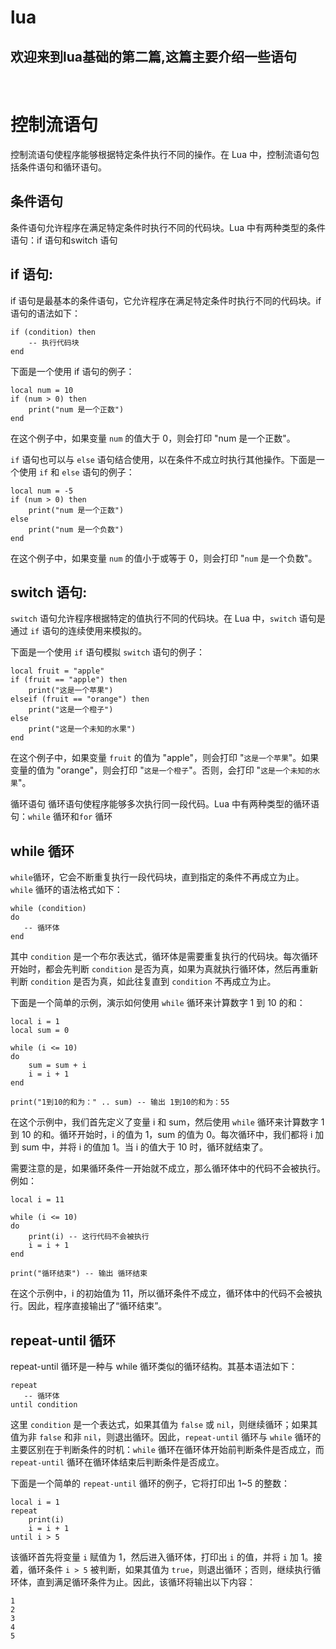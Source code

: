 # lua
## 欢迎来到lua基础的第二篇,这篇主要介绍一些语句
<br>
<h1>控制流语句</h1>
<p>控制流语句使程序能够根据特定条件执行不同的操作。在 Lua 中，控制流语句包括条件语句和循环语句。</p>

<h2>条件语句</h2>
<p>条件语句允许程序在满足特定条件时执行不同的代码块。Lua 中有两种类型的条件语句：if 语句和switch 语句</p>
<h2>if 语句:</h2>
<p>if 语句是最基本的条件语句，它允许程序在满足特定条件时执行不同的代码块。if 语句的语法如下：</p>

```
if (condition) then
    -- 执行代码块
end
```
下面是一个使用 if 语句的例子：
```
local num = 10
if (num > 0) then
    print("num 是一个正数")
end
```
在这个例子中，如果变量 `num` 的值大于 0，则会打印 "num 是一个正数"。

`if` 语句也可以与 `else` 语句结合使用，以在条件不成立时执行其他操作。下面是一个使用 `if` 和 `else` 语句的例子：

```
local num = -5
if (num > 0) then
    print("num 是一个正数")
else
    print("num 是一个负数")
end
```
在这个例子中，如果变量 `num` 的值小于或等于 0，则会打印 "`num` 是一个负数"。

<h2>switch 语句:</h2>

`switch` 语句允许程序根据特定的值执行不同的代码块。在 Lua 中，`switch` 语句是通过 `if` 语句的连续使用来模拟的。

下面是一个使用 `if` 语句模拟 `switch` 语句的例子：
```
local fruit = "apple"
if (fruit == "apple") then
    print("这是一个苹果")
elseif (fruit == "orange") then
    print("这是一个橙子")
else
    print("这是一个未知的水果")
end
```
在这个例子中，如果变量 `fruit` 的值为 "apple"，则会打印 "`这是一个苹果`"。如果变量的值为 "orange"，则会打印 "`这是一个橙子`"。否则，会打印 "`这是一个未知的水果`"。

循环语句
循环语句使程序能够多次执行同一段代码。Lua 中有两种类型的循环语句：`while` 循环和`for` 循环

## while 循环
`while`循环，它会不断重复执行一段代码块，直到指定的条件不再成立为止。`while` 循环的语法格式如下：
```
while (condition)
do
   -- 循环体
end
```
其中 `condition` 是一个布尔表达式，循环体是需要重复执行的代码块。每次循环开始时，都会先判断 `condition` 是否为真，如果为真就执行循环体，然后再重新判断 `condition` 是否为真，如此往复直到 `condition` 不再成立为止。

下面是一个简单的示例，演示如何使用 `while` 循环来计算数字 1 到 10 的和：
```
local i = 1
local sum = 0

while (i <= 10)
do
    sum = sum + i
    i = i + 1
end

print("1到10的和为：" .. sum) -- 输出 1到10的和为：55
```
在这个示例中，我们首先定义了变量 i 和 sum，然后使用 `while` 循环来计算数字 1 到 10 的和。循环开始时，i 的值为 1，sum 的值为 0。每次循环中，我们都将 i 加到 sum 中，并将 i 的值加 1。当 i 的值大于 10 时，循环就结束了。

需要注意的是，如果循环条件一开始就不成立，那么循环体中的代码不会被执行。例如：
```
local i = 11

while (i <= 10)
do
    print(i) -- 这行代码不会被执行
    i = i + 1
end

print("循环结束") -- 输出 循环结束
```
在这个示例中，i 的初始值为 11，所以循环条件不成立，循环体中的代码不会被执行。因此，程序直接输出了“循环结束”。

## repeat-until 循环
repeat-until 循环是一种与 while 循环类似的循环结构。其基本语法如下：
```
repeat
   -- 循环体
until condition
```
这里 `condition` 是一个表达式，如果其值为 `false` 或 `nil`，则继续循环；如果其值为非 `false` 和非 `nil`，则退出循环。因此，`repeat-until` 循环与 `while` 循环的主要区别在于判断条件的时机：`while` 循环在循环体开始前判断条件是否成立，而 `repeat-until` 循环在循环体结束后判断条件是否成立。

下面是一个简单的 `repeat-until` 循环的例子，它将打印出 1~5 的整数：
```
local i = 1
repeat
    print(i)
    i = i + 1
until i > 5
```
该循环首先将变量 `i` 赋值为 1，然后进入循环体，打印出 `i` 的值，并将 `i` 加 1。接着，循环条件 `i > 5` 被判断，如果其值为 `true`，则退出循环；否则，继续执行循环体，直到满足循环条件为止。因此，该循环将输出以下内容：
```
1
2
3
4
5
```

